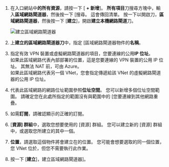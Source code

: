 1. 在入口網站中**的所有資源**，請按一下 [ **+ 新增**]。 **所有項目**刀搜尋方塊中，輸入**區域網路閘道器**，然後按一下 [搜尋。 這會傳回清單。 按一下以開啟刀，**區域網路閘道器**，然後按一下 [**建立**]，開啟**建立本機網路閘道**刀。

    ![建立區域網路閘道器](./media/vpn-gateway-add-lng-rm-portal-include/addlng250.png)

2. 上**建立的區域網路閘道器刀**中，指定 [區域網路閘道器物件的**名稱**。
 
3. 指定有效 VPN 裝置或虛擬網路閘道器的項目，您要連線的公用**IP 位址**。<br>如果此區域網路代表內部部署的位置，這是您要連線的 VPN 裝置的公用 IP 位址。 其無法 NAT 前，可由 Azure。<br>如果此區域網路代表另一個 VNet，您會指定傳遞給該 VNet 的虛擬網路閘道器的公用 IP 位址。<br>

4. 代表此區域網路的網路位址範圍參照**位址空間**。 您可以新增多個位址空間範圍。 請確定您在此處所指定的範圍沒有與範圍中的 [您要連線到其他網路重疊。
 
5. 如需**訂閱**，請確認顯示的正確的訂閱。

6. [**資源] 群組**中，選取您想要使用的 [資源] 群組。 您可以建立新的 [資源] 群組中，或選取您所建立的其中一個。

7. **位置**，請選取這個物件將會建立在的位置。 您可能會想要選取的同一個位置，您 VNet 位於，但您不需要執行此作業。

8. 按一下 [**建立**]，建立區域網路閘道器]。

